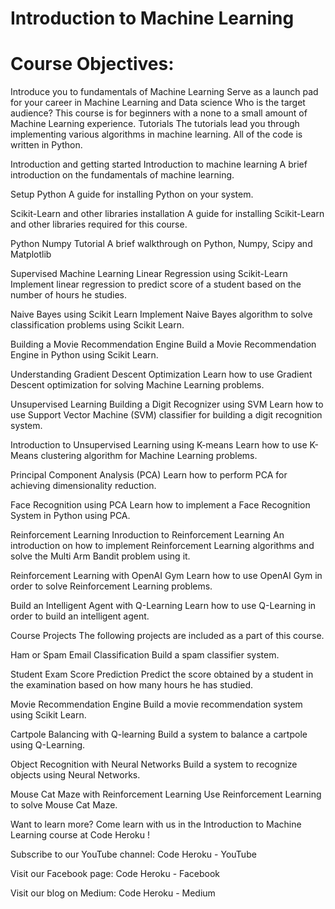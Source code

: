 
# Introduction to Machine Learning


# Course Objectives:
Introduce you to fundamentals of Machine Learning
Serve as a launch pad for your career in Machine Learning and Data science
Who is the target audience?
This course is for beginners with a none to a small amount of Machine Learning experience.
Tutorials
The tutorials lead you through implementing various algorithms in machine learning. All of the code is written in Python.

Introduction and getting started
Introduction to machine learning
A brief introduction on the fundamentals of machine learning.

Setup Python
A guide for installing Python on your system.

Scikit-Learn and other libraries installation
A guide for installing Scikit-Learn and other libraries required for this course.

Python Numpy Tutorial
A brief walkthrough on Python, Numpy, Scipy and Matplotlib

Supervised Machine Learning
Linear Regression using Scikit-Learn
Implement linear regression to predict score of a student based on the number of hours he studies.

Naive Bayes using Scikit Learn
Implement Naive Bayes algorithm to solve classification problems using Scikit Learn.

Building a Movie Recommendation Engine
Build a Movie Recommendation Engine in Python using Scikit Learn.

Understanding Gradient Descent Optimization
Learn how to use Gradient Descent optimization for solving Machine Learning problems.

Unsupervised Learning
Building a Digit Recognizer using SVM
Learn how to use Support Vector Machine (SVM) classifier for building a digit recognition system.

Introduction to Unsupervised Learning using K-means
Learn how to use K-Means clustering algorithm for Machine Learning problems.

Principal Component Analysis (PCA)
Learn how to perform PCA for achieving dimensionality reduction.

Face Recognition using PCA
Learn how to implement a Face Recognition System in Python using PCA.

Reinforcement Learning
Inroduction to Reinforcement Learning
An introduction on how to implement Reinforcement Learning algorithms and solve the Multi Arm Bandit problem using it.

Reinforcement Learning with OpenAI Gym
Learn how to use OpenAI Gym in order to solve Reinforcement Learning problems.

Build an Intelligent Agent with Q-Learning
Learn how to use Q-Learning in order to build an intelligent agent.

Course Projects
The following projects are included as a part of this course.

Ham or Spam Email Classification
Build a spam classifier system.

Student Exam Score Prediction
Predict the score obtained by a student in the examination based on how many hours he has studied.

Movie Recommendation Engine
Build a movie recommendation system using Scikit Learn.

Cartpole Balancing with Q-learning
Build a system to balance a cartpole using Q-Learning.

Object Recognition with Neural Networks
Build a system to recognize objects using Neural Networks.

Mouse Cat Maze with Reinforcement Learning
Use Reinforcement Learning to solve Mouse Cat Maze.

Want to learn more?
Come learn with us in the Introduction to Machine Learning course at Code Heroku !

Subscribe to our YouTube channel: Code Heroku - YouTube

Visit our Facebook page: Code Heroku - Facebook

Visit our blog on Medium: Code Heroku - Medium

